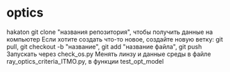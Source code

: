 # optics
hakaton
git clone "названия репозитория", чтобы получить данные на компьютер
Если хотите создать что-то новое, создайте новую ветку: git pull, git checkout -b "название", git add "название файла", git push
Запускать через check_os.py
Менять линзу и данные среды в файле ray_optics_criteria_ITMO.py, в функции test_opt_model
